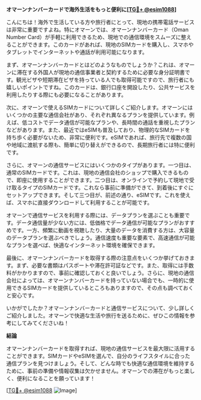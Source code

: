 **オマーンナンバーカードで海外生活をもっと便利に[[TG💪+ @esim1088](https://t.me/s/esim1088)]**

こんにちは！海外で生活している方や旅行者にとって、現地の携帯電話サービスは非常に重要ですよね。特にオマーンでは、オマーンナンバーカード（Oman Number Card）が手軽に利用できるため、現地での通信環境をスムーズに整えることができます。このカードがあれば、現地のSIMカードを購入し、スマホやタブレットでインターネットや通話が利用可能になります。

まず、オマーンナンバーカードとはどのようなものでしょうか？これは、オマーンに滞在する外国人が現地の通信事業者と契約するために必要な身分証明書です。観光ビザや短期滞在ビザを持っている人でも取得可能ですので、旅行者にも嬉しいポイントですね。このカードは、銀行口座を開設したり、公共サービスを利用したりする際にも必要になることがあります。

次に、オマーンで使えるSIMカードについて詳しくご紹介します。オマーンにはいくつかの主要な通信会社があり、それぞれ異なるプランを提供しています。例えば、低コストでデータ通信が可能なプランや、長時間の通話を重視したプランなどがあります。また、最近ではeSIMも普及しており、物理的なSIMカードを持ち歩く必要がないため、非常に便利です。eSIMであれば、旅行先で複数の国や地域に渡航する際も、簡単に切り替えができるので、長期旅行者には特に便利です。

さらに、オマーンの通信サービスにはいくつかのタイプがあります。一つ目は、通常のSIMカードです。これは、現地の通信会社のショップで購入できるもので、即座に使用することができます。二つ目は、オンラインで予約して現地で受け取るタイプのSIMカードです。これなら事前に準備ができて、到着後にすぐにセットアップできます。そして三つ目が、前述の通り、eSIMです。これを使えば、スマホに直接ダウンロードして利用することが可能です。

オマーンで通信サービスを利用する際には、データプランを選ぶことも重要です。データ通信量が少ない方には、低価格でデータ通信が可能なプランがおすすめです。一方、頻繁に動画を視聴したり、大量のデータを消費する方は、大容量のデータプランを選ぶべきでしょう。通信速度も重要な要素で、高速通信が可能なプランを選べば、快適なインターネット環境を確保できます。

最後に、オマーンナンバーカードを取得する際の注意点をいくつか挙げておきます。まず、必要な書類はパスポートや滞在許可証などです。また、取得には手数料がかかりますので、事前に確認しておくと良いでしょう。さらに、現地の通信会社によっては、オマーンナンバーカードを持っていない場合でも、一時的に使用できるSIMカードを提供しているところもありますので、その点も調べておくと安心です。

いかがでしたか？オマーンナンバーカードと通信サービスについて、少し詳しくご紹介しました。オマーンで快適な生活や旅行を送るために、ぜひこの情報を参考にしてみてくださいね！

**結論**

オマーンナンバーカードを取得すれば、現地の通信サービスを最大限に活用することができます。SIMカードやeSIMを選んで、自分のライフスタイルに合った通信プランを見つけましょう。そして、どんな時でも快適な通信環境を維持するために、事前の準備や情報収集は欠かせません。オマーンでの滞在がもっと楽しく、便利になることを願っています！

[[TG💪+ @esim1088](https://t.me/s/esim1088) ![Image](https://i.postimg.cc/Y0z9fWf4/image.png)]